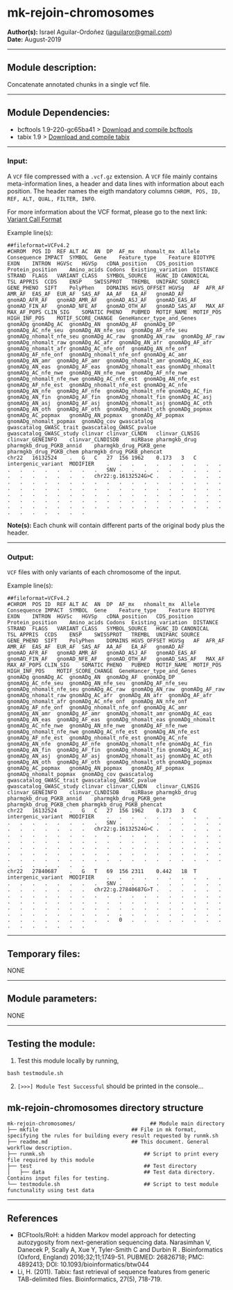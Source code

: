 # mk-rejoin-chromosomes  
**Author(s):** Israel Aguilar-Ordoñez (iaguilaror@gmail.com)  
**Date:** August-2019  

---

## Module description:
Concatenate annotated chunks in a single vcf file.

---

## Module Dependencies:
* bcftools 1.9-220-gc65ba41 >
[Download and compile bcftools](https://samtools.github.io/bcftools/)
* tabix 1.9 >
[Download and compile tabix](http://www.htslib.org/download/)

---

### Input:

A `VCF` file compressed with a `.vcf.gz` extension. A `VCF` file mainly contains meta-information lines, a header and data lines with information about each position. The header names the eigth mandatory columns `CHROM, POS, ID, REF, ALT, QUAL, FILTER, INFO`. 

For more information about the VCF format, please go to the next link: [Variant Call Format](https://www.internationalgenome.org/wiki/Analysis/Variant%20Call%20Format/vcf-variant-call-format-version-40/)


Example line(s):
```
##fileformat=VCFv4.2
#CHROM	POS	ID	REF	ALT	AC	AN	DP	AF_mx	nhomalt_mx	Allele	Consequence	IMPACT	SYMBOL	Gene	Feature_type	Feature	BIOTYPE	EXON	INTRON	HGVSc	HGVSp	cDNA_position	CDS_position	Protein_position	Amino_acids	Codons	Existing_variation	DISTANCE	STRAND	FLAGS	VARIANT_CLASS	SYMBOL_SOURCE	HGNC_ID	CANONICAL	TSL	APPRIS	CCDS	ENSP	SWISSPROT	TREMBL	UNIPARC	SOURCE	GENE_PHENO	SIFT	PolyPhen	DOMAINS	HGVS_OFFSET	HGVSg	AF	AFR_AF	AMR_AF	EAS_AF	EUR_AF	SAS_AF	AA_AF	EA_AF	gnomAD_AF	gnomAD_AFR_AF	gnomAD_AMR_AF	gnomAD_ASJ_AF	gnomAD_EAS_AF	gnomAD_FIN_AF	gnomAD_NFE_AF	gnomAD_OTH_AF	gnomAD_SAS_AF	MAX_AF	MAX_AF_POPS	CLIN_SIG	SOMATIC	PHENO	PUBMED	MOTIF_NAME	MOTIF_POS	HIGH_INF_POS	MOTIF_SCORE_CHANGE	GeneHancer_type_and_Genes	gnomADg	gnomADg_AC	gnomADg_AN	gnomADg_AF	gnomADg_DP	gnomADg_AC_nfe_seu	gnomADg_AN_nfe_seu	gnomADg_AF_nfe_seu	gnomADg_nhomalt_nfe_seu	gnomADg_AC_raw	gnomADg_AN_raw	gnomADg_AF_raw	gnomADg_nhomalt_raw	gnomADg_AC_afr	gnomADg_AN_afr	gnomADg_AF_afr	gnomADg_nhomalt_afr	gnomADg_AC_nfe_onf	gnomADg_AN_nfe_onf	gnomADg_AF_nfe_onf	gnomADg_nhomalt_nfe_onf	gnomADg_AC_amr	gnomADg_AN_amr	gnomADg_AF_amr	gnomADg_nhomalt_amr	gnomADg_AC_eas	gnomADg_AN_eas	gnomADg_AF_eas	gnomADg_nhomalt_eas	gnomADg_nhomalt	gnomADg_AC_nfe_nwe	gnomADg_AN_nfe_nwe	gnomADg_AF_nfe_nwe	gnomADg_nhomalt_nfe_nwe	gnomADg_AC_nfe_est	gnomADg_AN_nfe_est	gnomADg_AF_nfe_est	gnomADg_nhomalt_nfe_est	gnomADg_AC_nfe	gnomADg_AN_nfe	gnomADg_AF_nfe	gnomADg_nhomalt_nfe	gnomADg_AC_fin	gnomADg_AN_fin	gnomADg_AF_fin	gnomADg_nhomalt_fin	gnomADg_AC_asj	gnomADg_AN_asj	gnomADg_AF_asj	gnomADg_nhomalt_asj	gnomADg_AC_oth	gnomADg_AN_oth	gnomADg_AF_oth	gnomADg_nhomalt_oth	gnomADg_popmax	gnomADg_AC_popmax	gnomADg_AN_popmax	gnomADg_AF_popmax	gnomADg_nhomalt_popmax	gnomADg_cov	gwascatalog	gwascatalog_GWASC_trait	gwascatalog_GWASC_pvalue	gwascatalog_GWASC_study	clinvar	clinvar_CLNDN	clinvar_CLNSIG	clinvar_GENEINFO	clinvar_CLNDISDB	miRBase	pharmgkb_drug	pharmgkb_drug_PGKB_annid	pharmgkb_drug_PGKB_gene	pharmgkb_drug_PGKB_chem	pharmgkb_drug_PGKB_phencat
chr22	16132524	.	G	C	27	156	1962	0.173	3	C	intergenic_variant	MODIFIER	.	.	.	.	.	.	.	.	.	.	.	.	.	.	.	.	.	.	SNV	.	.	.	.	.	.	.	.	.	.	.	.	.	.	.	.	chr22:g.16132524G>C	.	.	.	.	.	.	.	.	.	.	.	.	.	.	.	.	.	.	.	.	.	.	.	.	.	.	.	.	.	.	.	.	.	.	.	.	.	.	.	.	.	.	.	.	.	.	.	.	.	.	.	.	.	.	.	.	.	.	.	.	.	.	.	.	.	.	.	.	.	.	.	.	.	.	.	.	.	.	.	.	.	.	.	.	.	.	.	.	.	.	.	.	.	.	.	.	.	.	.	.	.	.	.
```

**Note(s):**
Each chunk will contain different parts of the original body plus the header.

---

### Output:

`VCF` files with only variants of each chromosome of the input.

Example line(s):  
```
##fileformat=VCFv4.2
#CHROM	POS	ID	REF	ALT	AC	AN	DP	AF_mx	nhomalt_mx	Allele	Consequence	IMPACT	SYMBOL	Gene	Feature_type	Feature	BIOTYPE	EXON	INTRON	HGVSc	HGVSp	cDNA_position	CDS_position	Protein_position	Amino_acids	Codons	Existing_variation	DISTANCE	STRAND	FLAGS	VARIANT_CLASS	SYMBOL_SOURCE	HGNC_ID	CANONICAL	TSL	APPRIS	CCDS	ENSP	SWISSPROT	TREMBL	UNIPARC	SOURCE	GENE_PHENO	SIFT	PolyPhen	DOMAINS	HGVS_OFFSET	HGVSg	AF	AFR_AF	AMR_AF	EAS_AF	EUR_AF	SAS_AF	AA_AF	EA_AF	gnomAD_AF	gnomAD_AFR_AF	gnomAD_AMR_AF	gnomAD_ASJ_AF	gnomAD_EAS_AF	gnomAD_FIN_AF	gnomAD_NFE_AF	gnomAD_OTH_AF	gnomAD_SAS_AF	MAX_AF	MAX_AF_POPS	CLIN_SIG	SOMATIC	PHENO	PUBMED	MOTIF_NAME	MOTIF_POS	HIGH_INF_POS	MOTIF_SCORE_CHANGE	GeneHancer_type_and_Genes	gnomADg	gnomADg_AC	gnomADg_AN	gnomADg_AF	gnomADg_DP	gnomADg_AC_nfe_seu	gnomADg_AN_nfe_seu	gnomADg_AF_nfe_seu	gnomADg_nhomalt_nfe_seu	gnomADg_AC_raw	gnomADg_AN_raw	gnomADg_AF_raw	gnomADg_nhomalt_raw	gnomADg_AC_afr	gnomADg_AN_afr	gnomADg_AF_afr	gnomADg_nhomalt_afr	gnomADg_AC_nfe_onf	gnomADg_AN_nfe_onf	gnomADg_AF_nfe_onf	gnomADg_nhomalt_nfe_onf	gnomADg_AC_amr	gnomADg_AN_amr	gnomADg_AF_amr	gnomADg_nhomalt_amr	gnomADg_AC_eas	gnomADg_AN_eas	gnomADg_AF_eas	gnomADg_nhomalt_eas	gnomADg_nhomalt	gnomADg_AC_nfe_nwe	gnomADg_AN_nfe_nwe	gnomADg_AF_nfe_nwe	gnomADg_nhomalt_nfe_nwe	gnomADg_AC_nfe_est	gnomADg_AN_nfe_est	gnomADg_AF_nfe_est	gnomADg_nhomalt_nfe_est	gnomADg_AC_nfe	gnomADg_AN_nfe	gnomADg_AF_nfe	gnomADg_nhomalt_nfe	gnomADg_AC_fin	gnomADg_AN_fin	gnomADg_AF_fin	gnomADg_nhomalt_fin	gnomADg_AC_asj	gnomADg_AN_asj	gnomADg_AF_asj	gnomADg_nhomalt_asj	gnomADg_AC_oth	gnomADg_AN_oth	gnomADg_AF_oth	gnomADg_nhomalt_oth	gnomADg_popmax	gnomADg_AC_popmax	gnomADg_AN_popmax	gnomADg_AF_popmax	gnomADg_nhomalt_popmax	gnomADg_cov	gwascatalog	gwascatalog_GWASC_trait	gwascatalog_GWASC_pvalue	gwascatalog_GWASC_study	clinvar	clinvar_CLNDN	clinvar_CLNSIG	clinvar_GENEINFO	clinvar_CLNDISDB	miRBase	pharmgkb_drug	pharmgkb_drug_PGKB_annid	pharmgkb_drug_PGKB_gene	pharmgkb_drug_PGKB_chem	pharmgkb_drug_PGKB_phencat
chr22	16132524	.	G	C	27	156	1962	0.173	3	C	intergenic_variant	MODIFIER	.	.	.	.	.	.	.	.	.	.	.	.	.	.	.	.	.	.	SNV	.	.	.	.	.	.	.	.	.	.	.	.	.	.	.	.	chr22:g.16132524G>C	.	.	.	.	.	.	.	.	.	.	.	.	.	.	.	.	.	.	.	.	.	.	.	.	.	.	.	.	.	.	.	.	.	.	.	.	.	.	.	.	.	.	.	.	.	.	.	.	.	.	.	.	.	.	.	.	.	.	.	.	.	.	.	.	.	.	.	.	.	.	.	.	.	.	.	.	.	.	.	.	.	.	.	.	.	.	.	.	.	.	.	.	.	.	.	.	.	.	.	.	.	.	.
chr22	27840687	.	G	T	69	156	2311	0.442	18	T	intergenic_variant	MODIFIER	.	.	.	.	.	.	.	.	.	.	.	.	.	.	.	.	.	.	SNV	.	.	.	.	.	.	.	.	.	.	.	.	.	.	.	.	chr22:g.27840687G>T	.	.	.	.	.	.	.	.	.	.	.	.	.	.	.	.	.	.	.	.	.	.	.	.	.	.	.	.	.	.	.	.	.	.	.	.	.	.	.	.	.	.	.	.	.	.	.	.	.	.	.	.	.	.	.	.	.	.	.	.	.	.	.	.	.	.	.	.	.	.	.	.	.	.	.	.	.	.	.	.	.	.	.	.	.	.	.	0	.	.	.	.	.	.	.	.	.	.	.	.	.	.	.
```



---

## Temporary files:
NONE

---


## Module parameters:
NONE

---

## Testing the module:

1. Test this module locally by running,
```
bash testmodule.sh
```

2. `[>>>] Module Test Successful` should be printed in the console...

## mk-rejoin-chromosomes directory structure

````
mk-rejoin-chromosomes/					      ## Module main directory
├── mkfile								## File in mk format, specifying the rules for building every result requested by runmk.sh
├── readme.md							## This document. General workflow description.
├── runmk.sh								## Script to print every file required by this module
├── test									## Test directory
│   ├── data								## Test data directory. Contains input files for testing.
└── testmodule.sh							## Script to test module functunality using test data
````
---

## References
* BCFtools/RoH: a hidden Markov model approach for detecting autozygosity from next-generation sequencing data.
Narasimhan V, Danecek P, Scally A, Xue Y, Tyler-Smith C and Durbin R
. Bioinformatics (Oxford, England) 2016;32;11;1749-51. PUBMED: 26826718; PMC: 4892413; DOI: 10.1093/bioinformatics/btw044
* Li, H. (2011). Tabix: fast retrieval of sequence features from generic TAB-delimited files. Bioinformatics, 27(5), 718-719.